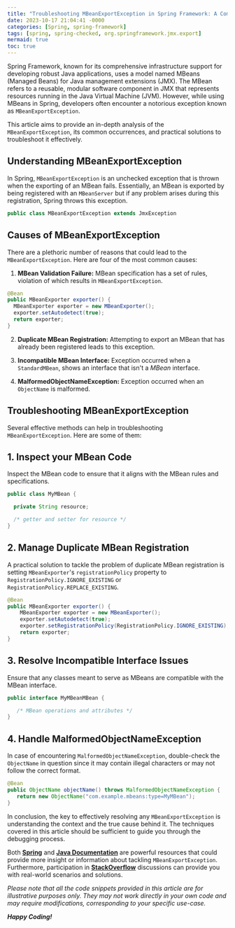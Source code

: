 ```yaml
---
title: "Troubleshooting MBeanExportException in Spring Framework: A Comprehensive Guide"
date: 2023-10-17 21:04:41 -0000
categories: [Spring, spring-framework]
tags: [spring, spring-checked, org.springframework.jmx.export]
mermaid: true
toc: true
---
```



Spring Framework, known for its comprehensive infrastructure support for developing robust Java applications, uses a model named MBeans (Managed Beans) for Java management extensions (JMX). The MBean refers to a reusable, modular software component in JMX that represents resources running in the Java Virtual Machine (JVM). However, while using MBeans in Spring, developers often encounter a notorious exception known as `MBeanExportException`.

This article aims to provide an in-depth analysis of the `MBeanExportException`, its common occurrences, and practical solutions to troubleshoot it effectively. 

## Understanding MBeanExportException

In Spring, `MBeanExportException` is an unchecked exception that is thrown when the exporting of an MBean fails. Essentially, an MBean is exported by being registered with an `MBeanServer` but if any problem arises during this registration, Spring throws this exception. 

```java
public class MBeanExportException extends JmxException
```

## Causes of MBeanExportException

There are a plethoric number of reasons that could lead to the `MBeanExportException`. Here are four of the most common causes:

1. **MBean Validation Failure:** MBean specification has a set of rules, violation of which results in `MBeanExportException`.

 ```java
@Bean 
public MBeanExporter exporter() { 
   MBeanExporter exporter = new MBeanExporter(); 
   exporter.setAutodetect(true); 
   return exporter; 
} 
```

2. **Duplicate MBean Registration:** Attempting to export an MBean that has already been registered leads to this exception. 

3. **Incompatible MBean Interface:** Exception occurred when a `StandardMBean`, shows an interface that isn't a *MBean* interface.

4. **MalformedObjectNameException:** Exception occurred when an `ObjectName` is malformed.

## Troubleshooting MBeanExportException

Several effective methods can help in troubleshooting `MBeanExportException`. Here are some of them:

## 1. Inspect your MBean Code

Inspect the MBean code to ensure that it aligns with the MBean rules and specifications.

```java
public class MyMBean { 

  private String resource;

  /* getter and setter for resource */ 
}
```
## 2. Manage Duplicate MBean Registration

A practical solution to tackle the problem of duplicate MBean registration is setting `MBeanExporter`'s `registrationPolicy` property to `RegistrationPolicy.IGNORE_EXISTING` or `RegistrationPolicy.REPLACE_EXISTING`.

```java
@Bean 
public MBeanExporter exporter() { 
    MBeanExporter exporter = new MBeanExporter(); 
    exporter.setAutodetect(true); 
    exporter.setRegistrationPolicy(RegistrationPolicy.IGNORE_EXISTING);
    return exporter; 
} 
```

## 3. Resolve Incompatible Interface Issues

Ensure that any classes meant to serve as MBeans are compatible with the MBean interface. 
   
```java
public interface MyMBeanMBean { 

   /* MBean operations and attributes */ 
} 
```

## 4. Handle MalformedObjectNameException 

In case of encountering `MalformedObjectNameException`, double-check the `ObjectName` in question since it may contain illegal characters or may not follow the correct format. 

```java
@Bean
public ObjectName objectName() throws MalformedObjectNameException { 
   return new ObjectName("com.example.mbeans:type=MyMBean");
} 
```

In conclusion, the key to effectively resolving any `MBeanExportException` is understanding the context and the true cause behind it. The techniques covered in this article should be sufficient to guide you through the debugging process.

Both __[Spring](https://spring.io/)__ and __[Java Documentation](https://docs.oracle.com/en/java/javase/14/docs/api/index.html)__ are powerful resources that could provide more insight or information about tackling `MBeanExportException`. Furthermore, participation in __[StackOverflow](https://stackoverflow.com/)__ discussions can provide you with real-world scenarios and solutions.

*Please note that all the code snippets provided in this article are for illustrative purposes only. They may not work directly in your own code and may require modifications, corresponding to your specific use-case.*

***Happy Coding!***
